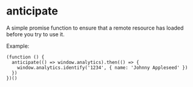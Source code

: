 # anticipate
A simple promise function to ensure that a remote resource has loaded before you try to use it.

Example:

    (function () {
      anticipate(() => window.analytics).then(() => {
        window.analytics.identify('1234', { name: 'Johnny Appleseed' })
      })
    })()
